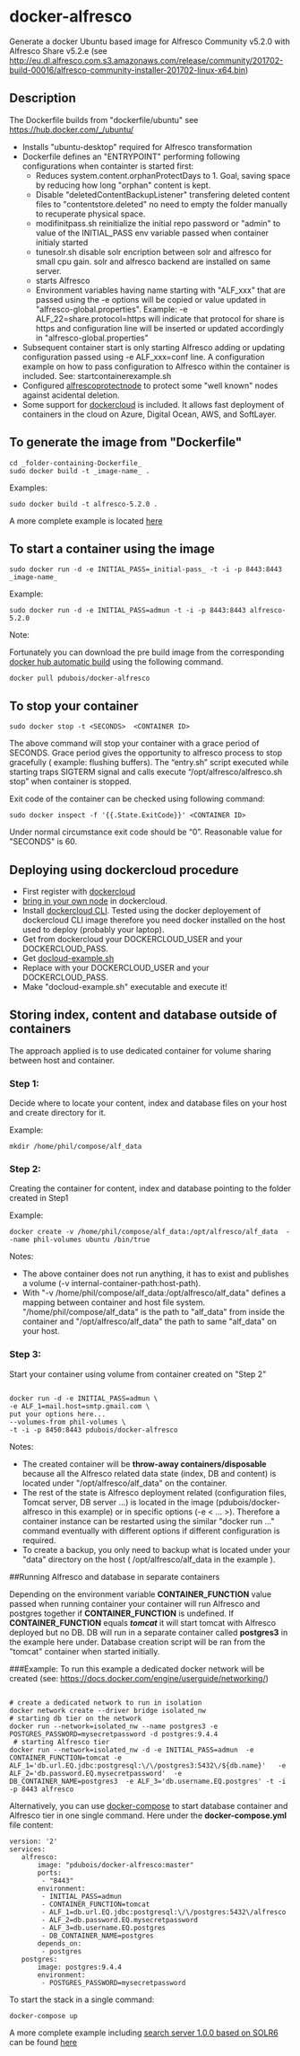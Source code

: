 # docker-alfresco


Generate a docker Ubuntu based image for Alfresco Community v5.2.0 with Alfresco Share v5.2.e (see http://eu.dl.alfresco.com.s3.amazonaws.com/release/community/201702-build-00016/alfresco-community-installer-201702-linux-x64.bin) 

## Description


 The Dockerfile builds from "dockerfile/ubuntu" see https://hub.docker.com/_/ubuntu/
 
- Installs "ubuntu-desktop" required for Alfresco transformation
- Dockerfile defines an "ENTRYPOINT" performing following configurations when containter is started first:
	- Reduces system.content.orphanProtectDays to 1. Goal, saving space by reducing how long "orphan" content is kept.
	- Disable "deletedContentBackupListener" transfering deleted content files to "contentstore.deleted" no need
	 to empty the folder manually to recuperate physical space.
	- modifinitpass.sh reinitialize the initial repo password or "admin" to value of the INITIAL_PASS env variable
         passed when container initialy started
    - tunesolr.sh disable solr encription between solr and alfresco for small cpu gain. solr and alfresco backend 
         are installed on same server.
    - starts Alfresco
    - Environment variables having name starting with "ALF_xxx" that are passed using the -e options will be copied or value updated in "alfresco-global.properties". 
       Example: -e ALF_22=share.protocol=https will indicate that protocol for share is https and configuration line will be inserted or updated accordingly in "alfresco-global.properties"
- Subsequent container start is only starting Alfresco adding or updating configuration passed using -e ALF_xxx=conf line. A configuration example on how to pass configuration to Alfresco within the container is included. See: startcontainerexample.sh
- Configured [alfrescoprotectnode](https://github.com/pdubois/alfrescoprotectnode) to protect some "well known" nodes against acidental deletion.
- Some support for [dockercloud](https://www.docker.com/products/docker-cloud) is included. It allows fast deployment of containers in the cloud on Azure, Digital Ocean, AWS, and SoftLayer.
  

## To generate the image from "Dockerfile"

```
cd _folder-containing-Dockerfile_
sudo docker build -t _image-name_ .
```

Examples:

```
sudo docker build -t alfresco-5.2.0 .
```

A more complete example is located [here](https://github.com/pdubois/docker-alfresco/blob/master/startcontainerexample.sh)


## To start a container using the image


```
sudo docker run -d -e INITIAL_PASS=_initial-pass_ -t -i -p 8443:8443 _image-name_
```

Example:

```
sudo docker run -d -e INITIAL_PASS=admun -t -i -p 8443:8443 alfresco-5.2.0
```

Note:

Fortunately you can download the pre build image from the corresponding [docker hub automatic build](https://registry.hub.docker.com/u/pdubois/docker-alfresco/) using the following command.

```
docker pull pdubois/docker-alfresco
```
## To stop your container

```
sudo docker stop -t <SECONDS>  <CONTAINER ID>
```

The above command will stop your container with a grace period of SECONDS. Grace period gives the opportunity to alfresco process to stop gracefully ( example: flushing buffers).
The “entry.sh” script executed while starting traps   SIGTERM signal and calls execute “/opt/alfresco/alfresco.sh stop” when container is stopped.

Exit code of the container can be checked using following command:

```
sudo docker inspect -f '{{.State.ExitCode}}' <CONTAINER ID>
```

Under normal circumstance exit code should be “0”. Reasonable value for "SECONDS" is 60.

## Deploying using dockercloud procedure

- First register with [dockercloud](https://docs.docker.com/docker-cloud/)
- [bring in your own node](https://docs.docker.com/docker-cloud/infrastructure/byoh/) in dockercloud.
- Install [dockercloud CLI](https://docs.docker.com/docker-cloud/installing-cli/). Tested using the docker deployement of dockercloud CLI image therefore you need docker installed on the host used to deploy (probably your laptop).
- Get from dockercloud your DOCKERCLOUD_USER and your DOCKERCLOUD_PASS.
- Get [docloud-example.sh](https://github.com/pdubois/docker-alfresco/blob/master/docloud-example.sh)
- Replace with your DOCKERCLOUD_USER and your DOCKERCLOUD_PASS.
- Make "docloud-example.sh" executable and execute it!


## Storing index, content and database outside of containers

The approach applied is to use dedicated container for volume sharing between host and container. 

### Step 1:

Decide where to locate your content, index and database files on your host and create directory for it.

Example:

```
mkdir /home/phil/compose/alf_data
```

### Step 2:

Creating the container for content, index and database pointing to the folder created in Step1


Example:

```
docker create -v /home/phil/compose/alf_data:/opt/alfresco/alf_data  --name phil-volumes ubuntu /bin/true
``` 

Notes:

- The above container does not run anything, it has to exist and publishes a volume (-v internal-container-path:host-path).
- With "-v /home/phil/compose/alf_data:/opt/alfresco/alf_data" defines a mapping between container and host file system.
"/home/phil/compose/alf_data" is the path to "alf_data" from inside the container and "/opt/alfresco/alf_data" the path
to same "alf_data" on your host.



### Step 3:

Start your container using volume from container created on "Step 2"

```

docker run -d -e INITIAL_PASS=admun \
-e ALF_1=mail.host=smtp.gmail.com \
put your options here...
--volumes-from phil-volumes \
-t -i -p 8450:8443 pdubois/docker-alfresco
```

Notes:

- The created container will be **throw-away containers/disposable** because all the Alfresco related data state
(index, DB and content) is located under "/opt/alfresco/alf_data" on the container.
- The rest of the state is Alfresco deployment related (configuration files, Tomcat server, DB server ...) is located in the image 
(pdubois/docker-alfresco in this example) or in specific options (-e < ... >). Therefore a container instance can be restarted
using the similar "docker run ..." command eventually with different options if different configuration is required.
- To create a backup, you only need to backup what is located under your "data" directory on the host
( /opt/alfresco/alf_data in the example ).

##Running Alfresco and database in separate containers

Depending on the environment variable **CONTAINER_FUNCTION** value passed when running container your container will run Alfresco and postgres together if **CONTAINER_FUNCTION** is undefined. If  **CONTAINER_FUNCTION** equals ***tomcat***  it will start tomcat with Alfresco deployed but no DB. DB will run in a separate container called **postgres3** in the example here under. Database creation script will be ran from the "tomcat" container when started initially.

###Example:
To run this example a dedicated docker network will be created (see: https://docs.docker.com/engine/userguide/networking/)

```
 
# create a dedicated network to run in isolation
docker network create --driver bridge isolated_nw
# starting db tier on the network 
docker run --network=isolated_nw --name postgres3 -e POSTGRES_PASSWORD=mysecretpassword -d postgres:9.4.4
 # starting Alfresco tier
docker run --network=isolated_nw -d -e INITIAL_PASS=admun  -e CONTAINER_FUNCTION=tomcat -e ALF_1='db.url.EQ.jdbc:postgresql:\/\/postgres3:5432\/${db.name}'   -e ALF_2='db.password.EQ.mysecretpassword'  -e DB_CONTAINER_NAME=postgres3  -e ALF_3='db.username.EQ.postgres' -t -i -p 8443 alfresco
```

Alternatively, you can use [docker-compose](https://docs.docker.com/compose/) to start database container and Alfresco tier in one single command. Here under the **docker-compose.yml** file content:

```
version: '2'
services:
   alfresco:
       image: "pdubois/docker-alfresco:master"
       ports:
        - "8443"
       environment:
        - INITIAL_PASS=admun
        - CONTAINER_FUNCTION=tomcat
        - ALF_1=db.url.EQ.jdbc:postgresql:\/\/postgres:5432\/alfresco
        - ALF_2=db.password.EQ.mysecretpassword  
        - ALF_3=db.username.EQ.postgres
        - DB_CONTAINER_NAME=postgres
       depends_on:
        - postgres
   postgres:
       image: postgres:9.4.4
       environment:
        - POSTGRES_PASSWORD=mysecretpassword
``` 

To start the stack in a single command:

```
docker-compose up
```

A more complete example including [search server 1.0.0 based on SOLR6](https://sourceforge.net/projects/alfresco/files/Alfresco%20201702%20Community/alfresco-search-services-1.0.0.zip) can be found [here](https://hub.docker.com/r/pdubois/solr6/) 



